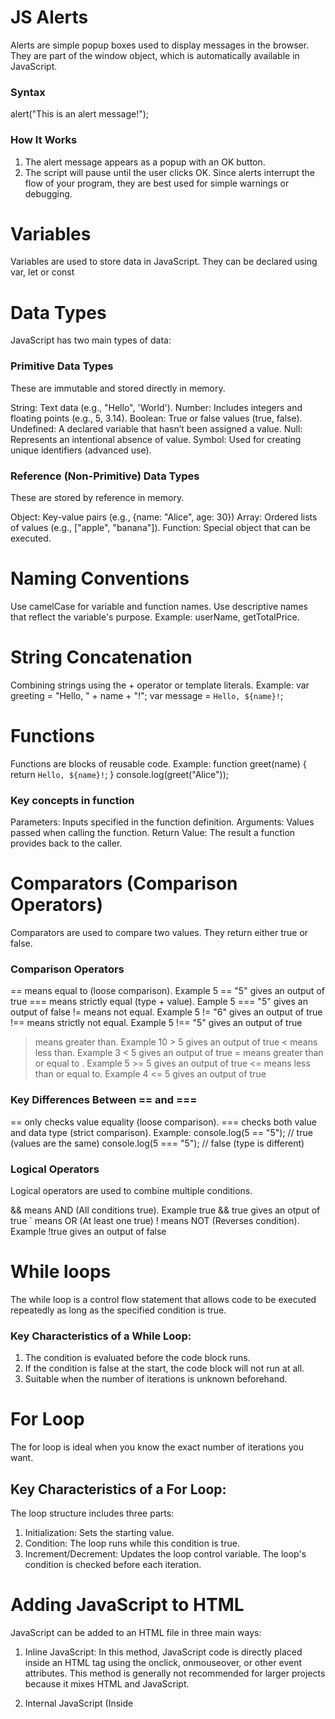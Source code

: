 # JS Alerts
Alerts are simple popup boxes used to display messages in the browser. They are part of the window object, which is automatically available in JavaScript.

  ### Syntax
  alert("This is an alert message!");

  ### How It Works
  1. The alert message appears as a popup with an OK button.
  2. The script will pause until the user clicks OK.
  Since alerts interrupt the flow of your program, they are best used for simple warnings or debugging.

# Variables
Variables are used to store data in JavaScript. They can be declared using var, let or const

# Data Types
JavaScript has two main types of data:

  ### Primitive Data Types
  These are immutable and stored directly in memory.

  String: Text data (e.g., "Hello", 'World').
  Number: Includes integers and floating points (e.g., 5, 3.14).
  Boolean: True or false values (true, false).
  Undefined: A declared variable that hasn’t been assigned a value.
  Null: Represents an intentional absence of value.
  Symbol: Used for creating unique identifiers (advanced use).

  ### Reference (Non-Primitive) Data Types
  These are stored by reference in memory.

  Object: Key-value pairs (e.g., {name: "Alice", age: 30})
  Array: Ordered lists of values (e.g., ["apple", "banana"]).
  Function: Special object that can be executed.

# Naming Conventions
Use camelCase for variable and function names.
Use descriptive names that reflect the variable's purpose.
Example: userName, getTotalPrice.

# String Concatenation
Combining strings using the + operator or template literals.
Example:
var greeting = "Hello, " + name + "!";
var message = `Hello, ${name}!`;

# Functions
Functions are blocks of reusable code.
Example:
function greet(name) {
  return `Hello, ${name}!`;
}
console.log(greet("Alice"));
  ### Key concepts in function
  Parameters: Inputs specified in the function definition.
  Arguments: Values passed when calling the function.
  Return Value: The result a function provides back to the caller.

# Comparators (Comparison Operators)
Comparators are used to compare two values. They return either true or false.

  ### Comparison Operators 
  == means equal to (loose comparison). Example	5 == "5" gives an output of true
  ===	means strictly equal (type + value). Eample	5 === "5" gives an output of	false
  !=	means not equal.  Example 5 != "6" gives an output of true
  !==	means strictly not equal. Example 5 !== "5" gives an output of true
  >	means greater than. Example 10 > 5 gives an output of	true
  <	means less than. Example	3 < 5 gives an output of	true
  >= means greater than or equal to	. Example 5 >= 5 gives an output of true
  <= means less than or equal to. Example	4 <= 5 gives an output of	true

  ### Key Differences Between == and ===
  == only checks value equality (loose comparison).
  === checks both value and data type (strict comparison).
  Example:
  console.log(5 == "5");   // true (values are the same)
  console.log(5 === "5");  // false (type is different)

  ### Logical Operators
  Logical operators are used to combine multiple conditions.

  && means AND (All conditions true). Example true && true gives an otput of	true
  `	means OR (At least one true)
  !	means NOT (Reverses condition). Example !true gives an output of false

# While loops
The while loop is a control flow statement that allows code to be executed repeatedly as long as the specified condition is true.

  ### Key Characteristics of a While Loop:
  1. The condition is evaluated before the code block runs.
  2. If the condition is false at the start, the code block will not run at all.
  3. Suitable when the number of iterations is unknown beforehand.

# For Loop
The for loop is ideal when you know the exact number of iterations you want.

  ## Key Characteristics of a For Loop:
  The loop structure includes three parts:
  1. Initialization: Sets the starting value.
  2. Condition: The loop runs while this condition is true.
  3. Increment/Decrement: Updates the loop control variable.
  The loop's condition is checked before each iteration.

# Adding JavaScript to HTML
JavaScript can be added to an HTML file in three main ways:

1. Inline JavaScript: In this method, JavaScript code is directly placed inside an HTML tag using the onclick, onmouseover, or other event attributes. This method is generally not recommended for larger projects because it mixes HTML and JavaScript.

2. Internal JavaScript (Inside <script> tag in the HTML file): Internal JavaScript is added inside a <script> tag in the <head> or <body> section of the HTML file. It's useful for small to medium-sized scripts.

3. External JavaScript File: For better organization and scalability, JavaScript is often written in a separate .js file and linked to the HTML file.

# Document Object Model (DOM)
The Document Object Model (DOM) is a programming interface for web documents. It represents the structure of an HTML document as a tree of objects.

  ### Key Concepts in the DOM:
  1. Document: The root object that gives access to the entire HTML document.
  2. Nodes: Every HTML element, attribute, and text is represented as a node.
  3. Tree Structure: The DOM organizes these nodes in a tree-like hierarchy.

# Selecting HTML Elements with JavaScript
JavaScript provides various methods to select HTML elements using the DOM.

1. Using getElementById()
The getElementById() method selects an element by its ID.

2. Using querySelector()
The querySelector() method selects the first element that matches a given CSS selector.

3. Using querySelectorAll()
The querySelectorAll() method selects all elements that match a given CSS selector and returns a NodeList.

# Manipulating HTML Elements with JavaScript

1. Changing Text Content
The .textContent property changes the text inside an element.

2. Modifying CSS Styles
The .style property allows you to modify an element’s CSS.

# Adding an Event Listener to a Button
An event listener is a method that listens for specific user actions like clicks, keypresses, or mouse movements. Using the .addEventListener() method is the preferred way to handle events in JavaScript.

### Syntax 
element.addEventListener(event, callbackFunction);


### Why Use .addEventListener() Instead of Inline Events?
1. More flexible — you can attach multiple listeners to the same element.
2. Helps keep HTML and JavaScript separate (cleaner code).
3. Allows you to dynamically add or remove event listeners.

# Higher-Order Functions
A higher-order function is a function that either:
A. Takes another function as an argument
B. Returns a function as its output
Higher-order functions are a powerful feature in JavaScript that make code more concise, reusable, and modular.

### Common Examples of Higher-Order Functions
1. forEach() — Iterates over an array.
2. map() — Transforms array elements.
3. filter() — Filters elements based on a condition.
4. reduce() — Reduces an array to a single value.

# Javascript objects
An object in JavaScript is a collection of key-value pairs. Objects allow you to store related data and functions together.

There are two ways to create an object:

1. Object Literal Syntax
  const person = {
      firstName: "John",
      lastName: "Doe",
      age: 30,
      greet: function() {
          console.log(`Hello, my name is ${this.firstName} ${this.lastName}.`);
      }
  };

2. Using the new Object() Syntax
  const car = new Object();
  car.brand = "Toyota";
  car.model = "Camry";
  car.year = 2022;

# Switch Statements
The switch statement is used to perform different actions based on different conditions. It's useful when you need to compare one value to multiple possible cases.

### Syntax
switch (expression) {
    case value1:
        // Code to execute
        break;
    case value2:
        // Code to execute
        break;
    default:
        // Code to execute if no case matches
}

# Keyboard Event Listeners
Keyboard events are triggered when a user presses a key on their keyboard. 
Common keyboard events include:

1. keydown — Fires when a key is pressed down.

2. keyup — Fires when a key is released.

3. keypress — Fires when a key producing a character is pressed.

# Callbacks
A callback function is a function that is passed as an argument to another function and is executed later.

### Why Use Callbacks?
1. To ensure certain code runs only after another code finishes.
2. Commonly used for asynchronous operations